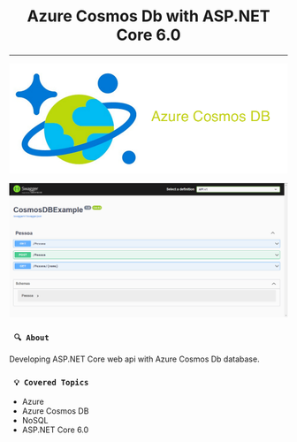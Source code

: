 <h1 align="center"><strong>Azure Cosmos Db with ASP.NET Core 6.0</strong></h1>

<hr/>

<p align="center">
    <img src="/Img/cosmos.png" alt="Azure Cosmos Db" title="Cosmos">
</p> 

<p align="center">
    <img src="/Img/swagger.png" alt="Swagger of API" title="Swagger">
</p> 


### ` 🔍 About`

<p align="justify">Developing ASP.NET Core web api with Azure Cosmos Db database.</p>

### ` 💡 Covered Topics`

* Azure
* Azure Cosmos DB
* NoSQL
* ASP.NET Core 6.0